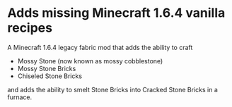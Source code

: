 # Adds missing Minecraft 1.6.4 vanilla recipes

A Minecraft 1.6.4 legacy fabric mod that adds the ability to craft
  * Mossy Stone (now known as mossy cobblestone)
  * Mossy Stone Bricks
  * Chiseled Stone Bricks

and adds the ability to smelt Stone Bricks into Cracked Stone Bricks in a furnace.
